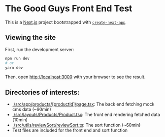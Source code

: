 # The Good Guys Front End Test

This is a [Next.js](https://nextjs.org/) project bootstrapped with [`create-next-app`](https://github.com/vercel/next.js/tree/canary/packages/create-next-app).

## Viewing the site

First, run the development server:

```bash
npm run dev
# or
yarn dev
```

Then, open [http://localhost:3000](http://localhost:3000) with your browser to see the result.

## Directories of interests:

- [./src/app/products/[productId]/page.tsx](./src/app/products/[productId]/page.tsx): The back end fetching mock cms data (~90min)
- [./src/layouts/Products/Product.tsx](./src/layouts/Products/Product.tsx): The front end rendering fetched data (10min)
- [./src/utils/reviewSort/reviewSort.ts](./src/utils/reviewSort/reviewSort.ts): The sort function (~60min)
- Test files are included for the front end and sort function
